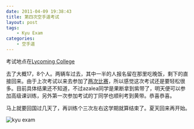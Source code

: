```yaml
---
date: 2011-04-09 19:38:43
title: 第四次空手道考试
layout: post
tags:
    - Kyu Exam
categories:
    - 空手道
---
```

考试地点在[Lycoming College](https://foursquare.com/ztpala/checkin/4da0c06fc6e96ea82b95b15d)

去了大概17，8个人。两辆车过去，其中一半的人报名留在那里吃晚饭，剩下的直接回来。由于上次考试以来去参加了<a title="两次空手道比赛小节" href="http://ztpala.com/2011/02/21/karate-tournaments/">两次比赛</a>，所以感觉这次考试还是要轻松很多。目前具体结果还不知道，不过azalea同学是果断拿到紫带了，明天便可以参加高级课训练，另外第一次参加考试的丁同学也顺利考到黄带。恭喜恭喜。

马上就要回国过几天了，再训练个三次左右这学期就算结束了。夏天回来再开始。

![kyu exam](http://images.instagram.com/media/2011/04/09/d7ce851eaee549e5a7d46af2e7f29216_7.jpg)
